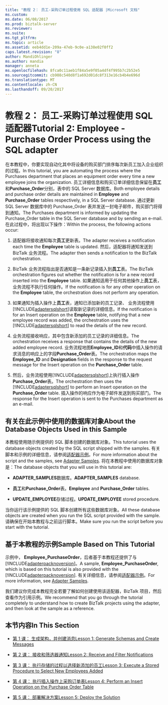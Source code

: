```yaml
---
title: "教程 2： 员工-采购订单过程使用 SQL 适配器 |Microsoft 文档"
ms.custom: 
ms.date: 06/08/2017
ms.prod: biztalk-server
ms.reviewer: 
ms.suite: 
ms.tgt_pltfrm: 
ms.topic: article
ms.assetid: eeb4dd1e-209a-47eb-9c0e-a138e02f0ff2
caps.latest.revision: "8"
author: MandiOhlinger
ms.author: mandia
manager: anneta
ms.openlocfilehash: 8fca0c11aeb1f84a5e9f05a4df4f995b7c2b52e5
ms.sourcegitcommit: cb908c540d8f1a692d01dc8f313e16cb4b4e696d
ms.translationtype: MT
ms.contentlocale: zh-CN
ms.lasthandoff: 09/20/2017
---
```

# <a name="tutorial-2-employee---purchase-order-process-using-the-sql-adapter"></a><span data-ttu-id="f1aad-102">教程 2： 员工-采购订单过程使用 SQL 适配器</span><span class="sxs-lookup"><span data-stu-id="f1aad-102">Tutorial 2: Employee - Purchase Order Process using the SQL adapter</span></span>
<span data-ttu-id="f1aad-103">在本教程中，你要实现自动化其中将设备的购买部门排序每次新员工加入企业组织的过程。</span><span class="sxs-lookup"><span data-stu-id="f1aad-103">In this tutorial, you are automating the process where the Purchases department that places an equipment order every time a new employee joins the organization.</span></span> <span data-ttu-id="f1aad-104">员工详细信息和购买订单详细信息保留在**员工**和**Purchase_Order**分别，表中的 SQL Server 数据库。</span><span class="sxs-lookup"><span data-stu-id="f1aad-104">Both employee details and purchase order details are maintained in **Employee** and **Purchase_Order** tables respectively, in a SQL Server database.</span></span> <span data-ttu-id="f1aad-105">通过更新 SQL Server 数据库中的 Purchase_Order 表并发送一封电子邮件，购买部门将得到通知。</span><span class="sxs-lookup"><span data-stu-id="f1aad-105">The Purchases department is informed by updating the Purchase_Order table in the SQL Server database and by sending an e-mail.</span></span> <span data-ttu-id="f1aad-106">在此过程中，将出现以下操作：</span><span class="sxs-lookup"><span data-stu-id="f1aad-106">Within the process, the following actions occur:</span></span>  
  
1.  <span data-ttu-id="f1aad-107">适配器将接收通知每次**员工**更新表。</span><span class="sxs-lookup"><span data-stu-id="f1aad-107">The adapter receives a notification each time the **Employee** table is updated.</span></span> <span data-ttu-id="f1aad-108">然后，适配器将通知发送到 BizTalk 业务流程。</span><span class="sxs-lookup"><span data-stu-id="f1aad-108">The adapter then sends a notification to the BizTalk orchestration.</span></span>  
  
2.  <span data-ttu-id="f1aad-109">BizTalk 业务流程指出是否通知是一条新记录插入到**员工**表。</span><span class="sxs-lookup"><span data-stu-id="f1aad-109">The BizTalk orchestration figures out whether the notification is for a new record inserted into the **Employee** table.</span></span> <span data-ttu-id="f1aad-110">如果通知适用于任何其他操作上**员工**表，业务流程不执行任何操作。</span><span class="sxs-lookup"><span data-stu-id="f1aad-110">If the notification is for any other operation on the **Employee** table, the orchestration does not perform any operation.</span></span>  
  
3.  <span data-ttu-id="f1aad-111">如果通知为插入操作上**员工**表，通知已添加新的员工记录、 业务流程使用[!INCLUDE[adaptersqlshort](../../includes/adaptersqlshort-md.md)]读取新记录的详细信息。</span><span class="sxs-lookup"><span data-stu-id="f1aad-111">If the notification is for an Insert operation on the **Employee** table, notifying that a new employee record was added, the orchestration uses the [!INCLUDE[adaptersqlshort](../../includes/adaptersqlshort-md.md)] to read the details of the new record.</span></span>  
  
4.  <span data-ttu-id="f1aad-112">业务流程接收响应，其中包含新添加的员工记录的详细信息。</span><span class="sxs-lookup"><span data-stu-id="f1aad-112">The orchestration receives a response that contains the details of the new added employee record.</span></span> <span data-ttu-id="f1aad-113">业务流程地图**Employee_ID**和**代码**中插入操作的请求消息的响应上的字段**Purchase_Order**表。</span><span class="sxs-lookup"><span data-stu-id="f1aad-113">The orchestration maps the **Employee_ID** and **Designation** fields in the response to the request message for the Insert operation on the **Purchase_Order** table.</span></span>  
  
5.  <span data-ttu-id="f1aad-114">然后，业务流程使用[!INCLUDE[adaptersqlshort](../../includes/adaptersqlshort-md.md)]上执行插入操作**Purchase_Order**表。</span><span class="sxs-lookup"><span data-stu-id="f1aad-114">The orchestration then uses the [!INCLUDE[adaptersqlshort](../../includes/adaptersqlshort-md.md)] to perform an Insert operation on the **Purchase_Order** table.</span></span> <span data-ttu-id="f1aad-115">插入操作的响应作为电子邮件发送到购买部门。</span><span class="sxs-lookup"><span data-stu-id="f1aad-115">The response for the Insert operation is sent to the Purchases department as an e-mail.</span></span>  
  
## <a name="about-the-database-objects-used-in-this-sample"></a><span data-ttu-id="f1aad-116">有关在此示例中使用的数据库对象</span><span class="sxs-lookup"><span data-stu-id="f1aad-116">About the Database Objects Used in this Sample</span></span>  
 <span data-ttu-id="f1aad-117">本教程使用随示例提供的 SQL 脚本创建的数据库对象。</span><span class="sxs-lookup"><span data-stu-id="f1aad-117">This tutorial uses the database objects created by the SQL script shipped with the samples.</span></span> <span data-ttu-id="f1aad-118">有关脚本和示例的详细信息，请参阅[适配器示例](../../adapters-and-accelerators/accelerator-rosettanet/adapter-samples.md)。</span><span class="sxs-lookup"><span data-stu-id="f1aad-118">For more information about the script and the samples, see [Adapter Samples](../../adapters-and-accelerators/accelerator-rosettanet/adapter-samples.md).</span></span> <span data-ttu-id="f1aad-119">将在本教程中使用的数据库对象是：</span><span class="sxs-lookup"><span data-stu-id="f1aad-119">The database objects that you will use in this tutorial are:</span></span>  
  
-   <span data-ttu-id="f1aad-120">**ADAPTER_SAMPLES**数据库。</span><span class="sxs-lookup"><span data-stu-id="f1aad-120">**ADAPTER_SAMPLES** database.</span></span>  
  
-   <span data-ttu-id="f1aad-121">**员工**和**Purchase_Order**表。</span><span class="sxs-lookup"><span data-stu-id="f1aad-121">**Employee** and **Purchase_Order** tables.</span></span>  
  
-   <span data-ttu-id="f1aad-122">**UPDATE_EMPLOYEE**存储过程。</span><span class="sxs-lookup"><span data-stu-id="f1aad-122">**UPDATE_EMPLOYEE** stored procedure.</span></span>  
  
 <span data-ttu-id="f1aad-123">当你运行该示例提供的 SQL 脚本创建所有这些数据库对象。</span><span class="sxs-lookup"><span data-stu-id="f1aad-123">All these database objects are created when you run the SQL script provided with the sample.</span></span> <span data-ttu-id="f1aad-124">请确保在开始本教程与之前运行脚本。</span><span class="sxs-lookup"><span data-stu-id="f1aad-124">Make sure you run the script before you start with the tutorial.</span></span>  
  
## <a name="sample-based-on-this-tutorial"></a><span data-ttu-id="f1aad-125">基于本教程的示例</span><span class="sxs-lookup"><span data-stu-id="f1aad-125">Sample Based on This Tutorial</span></span>  
 <span data-ttu-id="f1aad-126">示例中， **Employee_PurchaseOrder**，后者基于本教程还提供了与[!INCLUDE[adapterpacknoversion](../../includes/adapterpacknoversion-md.md)]。</span><span class="sxs-lookup"><span data-stu-id="f1aad-126">A sample, **Employee_PurchaseOrder**, which is based on this tutorial is also provided with the [!INCLUDE[adapterpacknoversion](../../includes/adapterpacknoversion-md.md)].</span></span> <span data-ttu-id="f1aad-127">有关详细信息，请参阅[适配器示例](../../adapters-and-accelerators/accelerator-rosettanet/adapter-samples.md)。</span><span class="sxs-lookup"><span data-stu-id="f1aad-127">For more information, see [Adapter Samples](../../adapters-and-accelerators/accelerator-rosettanet/adapter-samples.md).</span></span>  
  
 <span data-ttu-id="f1aad-128">我们建议你完成本教程完全若要了解如何创建使用该适配器，BizTalk 项目，然后查看作为引用示例。</span><span class="sxs-lookup"><span data-stu-id="f1aad-128">We recommend that you go through the tutorial completely to understand how to create BizTalk projects using the adapter, and then look at the sample as a reference.</span></span>  
  
## <a name="in-this-section"></a><span data-ttu-id="f1aad-129">本节内容</span><span class="sxs-lookup"><span data-stu-id="f1aad-129">In This Section</span></span>  
  
-   [<span data-ttu-id="f1aad-130">第 1 课： 生成架构，并创建消息</span><span class="sxs-lookup"><span data-stu-id="f1aad-130">Lesson 1: Generate Schemas and Create Messages</span></span>](../../adapters-and-accelerators/adapter-sql/lesson-1-generate-schemas-and-create-messages.md)  
  
-   [<span data-ttu-id="f1aad-131">第 2 课： 接收和筛选器通知</span><span class="sxs-lookup"><span data-stu-id="f1aad-131">Lesson 2: Receive and Filter Notifications</span></span>](../../adapters-and-accelerators/adapter-sql/lesson-2-receive-and-filter-notifications.md)  
  
-   [<span data-ttu-id="f1aad-132">第 3 课： 执行存储的过程以选择新添加的员工</span><span class="sxs-lookup"><span data-stu-id="f1aad-132">Lesson 3: Execute a Stored Procedure to Select New Employees Added</span></span>](../../adapters-and-accelerators/adapter-sql/lesson-3-execute-a-stored-procedure-to-select-new-employees-added.md)  
  
-   [<span data-ttu-id="f1aad-133">第 4 课： 执行插入操作上采购订单表</span><span class="sxs-lookup"><span data-stu-id="f1aad-133">Lesson 4: Perform an Insert Operation on the Purchase Order Table</span></span>](../../adapters-and-accelerators/adapter-sql/lesson-4-perform-an-insert-operation-on-the-purchase-order-table.md)  
  
-   [<span data-ttu-id="f1aad-134">第 5 课： 部署解决方案</span><span class="sxs-lookup"><span data-stu-id="f1aad-134">Lesson 5: Deploy the Solution</span></span>](../../adapters-and-accelerators/adapter-sql/lesson-5-deploy-the-solution.md)